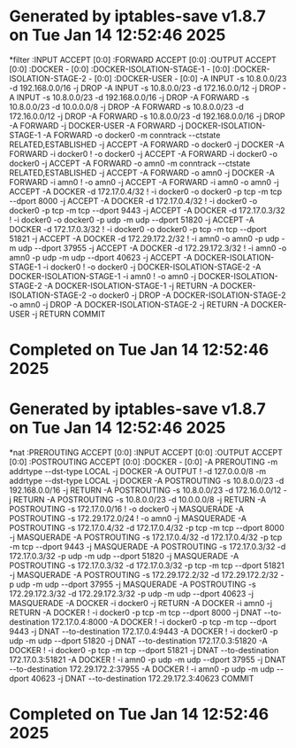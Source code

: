 # Generated by iptables-save v1.8.7 on Tue Jan 14 12:52:46 2025
*filter
:INPUT ACCEPT [0:0]
:FORWARD ACCEPT [0:0]
:OUTPUT ACCEPT [0:0]
:DOCKER - [0:0]
:DOCKER-ISOLATION-STAGE-1 - [0:0]
:DOCKER-ISOLATION-STAGE-2 - [0:0]
:DOCKER-USER - [0:0]
-A INPUT -s 10.8.0.0/23 -d 192.168.0.0/16 -j DROP
-A INPUT -s 10.8.0.0/23 -d 172.16.0.0/12 -j DROP
-A INPUT -s 10.8.0.0/23 -d 192.168.0.0/16 -j DROP
-A FORWARD -s 10.8.0.0/23 -d 10.0.0.0/8 -j DROP
-A FORWARD -s 10.8.0.0/23 -d 172.16.0.0/12 -j DROP
-A FORWARD -s 10.8.0.0/23 -d 192.168.0.0/16 -j DROP
-A FORWARD -j DOCKER-USER
-A FORWARD -j DOCKER-ISOLATION-STAGE-1
-A FORWARD -o docker0 -m conntrack --ctstate RELATED,ESTABLISHED -j ACCEPT
-A FORWARD -o docker0 -j DOCKER
-A FORWARD -i docker0 ! -o docker0 -j ACCEPT
-A FORWARD -i docker0 -o docker0 -j ACCEPT
-A FORWARD -o amn0 -m conntrack --ctstate RELATED,ESTABLISHED -j ACCEPT
-A FORWARD -o amn0 -j DOCKER
-A FORWARD -i amn0 ! -o amn0 -j ACCEPT
-A FORWARD -i amn0 -o amn0 -j ACCEPT
-A DOCKER -d 172.17.0.4/32 ! -i docker0 -o docker0 -p tcp -m tcp --dport 8000 -j ACCEPT
-A DOCKER -d 172.17.0.4/32 ! -i docker0 -o docker0 -p tcp -m tcp --dport 9443 -j ACCEPT
-A DOCKER -d 172.17.0.3/32 ! -i docker0 -o docker0 -p udp -m udp --dport 51820 -j ACCEPT
-A DOCKER -d 172.17.0.3/32 ! -i docker0 -o docker0 -p tcp -m tcp --dport 51821 -j ACCEPT
-A DOCKER -d 172.29.172.2/32 ! -i amn0 -o amn0 -p udp -m udp --dport 37955 -j ACCEPT
-A DOCKER -d 172.29.172.3/32 ! -i amn0 -o amn0 -p udp -m udp --dport 40623 -j ACCEPT
-A DOCKER-ISOLATION-STAGE-1 -i docker0 ! -o docker0 -j DOCKER-ISOLATION-STAGE-2
-A DOCKER-ISOLATION-STAGE-1 -i amn0 ! -o amn0 -j DOCKER-ISOLATION-STAGE-2
-A DOCKER-ISOLATION-STAGE-1 -j RETURN
-A DOCKER-ISOLATION-STAGE-2 -o docker0 -j DROP
-A DOCKER-ISOLATION-STAGE-2 -o amn0 -j DROP
-A DOCKER-ISOLATION-STAGE-2 -j RETURN
-A DOCKER-USER -j RETURN
COMMIT
# Completed on Tue Jan 14 12:52:46 2025
# Generated by iptables-save v1.8.7 on Tue Jan 14 12:52:46 2025
*nat
:PREROUTING ACCEPT [0:0]
:INPUT ACCEPT [0:0]
:OUTPUT ACCEPT [0:0]
:POSTROUTING ACCEPT [0:0]
:DOCKER - [0:0]
-A PREROUTING -m addrtype --dst-type LOCAL -j DOCKER
-A OUTPUT ! -d 127.0.0.0/8 -m addrtype --dst-type LOCAL -j DOCKER
-A POSTROUTING -s 10.8.0.0/23 -d 192.168.0.0/16 -j RETURN
-A POSTROUTING -s 10.8.0.0/23 -d 172.16.0.0/12 -j RETURN
-A POSTROUTING -s 10.8.0.0/23 -d 10.0.0.0/8 -j RETURN
-A POSTROUTING -s 172.17.0.0/16 ! -o docker0 -j MASQUERADE
-A POSTROUTING -s 172.29.172.0/24 ! -o amn0 -j MASQUERADE
-A POSTROUTING -s 172.17.0.4/32 -d 172.17.0.4/32 -p tcp -m tcp --dport 8000 -j MASQUERADE
-A POSTROUTING -s 172.17.0.4/32 -d 172.17.0.4/32 -p tcp -m tcp --dport 9443 -j MASQUERADE
-A POSTROUTING -s 172.17.0.3/32 -d 172.17.0.3/32 -p udp -m udp --dport 51820 -j MASQUERADE
-A POSTROUTING -s 172.17.0.3/32 -d 172.17.0.3/32 -p tcp -m tcp --dport 51821 -j MASQUERADE
-A POSTROUTING -s 172.29.172.2/32 -d 172.29.172.2/32 -p udp -m udp --dport 37955 -j MASQUERADE
-A POSTROUTING -s 172.29.172.3/32 -d 172.29.172.3/32 -p udp -m udp --dport 40623 -j MASQUERADE
-A DOCKER -i docker0 -j RETURN
-A DOCKER -i amn0 -j RETURN
-A DOCKER ! -i docker0 -p tcp -m tcp --dport 8000 -j DNAT --to-destination 172.17.0.4:8000
-A DOCKER ! -i docker0 -p tcp -m tcp --dport 9443 -j DNAT --to-destination 172.17.0.4:9443
-A DOCKER ! -i docker0 -p udp -m udp --dport 51820 -j DNAT --to-destination 172.17.0.3:51820
-A DOCKER ! -i docker0 -p tcp -m tcp --dport 51821 -j DNAT --to-destination 172.17.0.3:51821
-A DOCKER ! -i amn0 -p udp -m udp --dport 37955 -j DNAT --to-destination 172.29.172.2:37955
-A DOCKER ! -i amn0 -p udp -m udp --dport 40623 -j DNAT --to-destination 172.29.172.3:40623
COMMIT
# Completed on Tue Jan 14 12:52:46 2025
